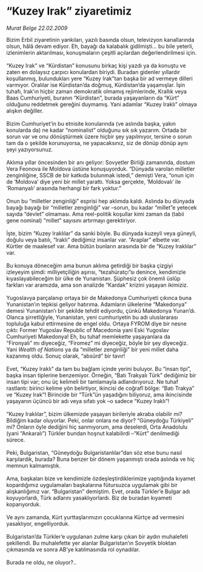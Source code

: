 # “Kuzey Irak” ziyaretimiz

*Murat Belge 22.02.2009*

<div class="taraf_structure_2col_1zq">
<div class="margen_n">



 <p>Bizim Erbil ziyaretinin yankıları, yazılı basında olsun, televizyon kanallarında olsun, hâlâ devam ediyor. Eh, bayağı da kalabalık gidilmişti... bu bile yeterli, izlenimlerin aktarılması, konuşmaların çeşitli açılardan değerlendirilmesi için. <br/><br/>“Kuzey Irak” ve “Kürdistan” konusunu birkaç kişi yazdı ya da konuştu ve zaten en dolaysız çarpıcı konulardan biriydi. Buradan gidenler yıllardır koşullanmış, bulundukları yere “Kuzey Irak”tan başka bir ad vermeye dilleri varmıyor. Oralılar ise Kürdistan’da doğmuş, Kürdistan’da yaşamışlar. İşin tuhafı, Irak’ın hiçbir zaman demokratik olmamış rejimlerinde, Krallık veya Baas Cumhuriyeti, buranın “Kürdistan”, burada yaşayanların da “Kürt” olduğunu reddetmek gereğini duymamış. Yani adamlar “Kuzey Iraklı” olmaya alışkın değiller. <br/><br/>Bizim Cumhuriyet’in bu etnisite konularında (ve aslında başka, yakın konularda da) ne kadar “nominalist” olduğunu sık sık yazarım. Ortada bir sorun var ve onu dönüştürmek üzere hiçbir şey yapılmıyor, tersine o sorun tam da o şekilde korunuyorsa, ne yapacaksınız, siz de dönüp dönüp aynı şeyi yazıyorsunuz. <br/><br/>Aklıma yıllar öncesinden bir anı geliyor: Sovyetler Birliği zamanında, dostum Vera Feonova ile Moldova üstüne konuşuyorduk. “Dünyada varolan milletler zenginliğine, SSCB de bir katkıda bulunmak istedi,” demişti Vera, “onun için de ‘Moldova’ diye yeni bir millet yarattı. Yoksa gerçekte, ‘Moldovalı’ ile ‘Romanyalı’ arasında herhangi bir fark yoktur.” <br/><br/>Onun bu “milletler zenginliği” esprisi hep aklımda kaldı. Aslında bu dünyada bayağı bayağı bir “milletler zenginliği” var –sorun, bu kadar “millet”e yetecek sayıda “devlet” olmaması. Ama reel-politik koşullar kimi zaman da (tabii gene nominal) “millet” sayısını artırmayı gerektiriyor. <br/><br/>İşte, bizim “Kuzey Iraklılar” da sanki böyle. Bu dünyada kuzeyli veya güneyli, doğulu veya batılı, “Iraklı” dediğimiz insanlar var. “Araplar” elbette var. Kürtler de maalesef var. Ama bütün bunların arasında bir de “Kuzey Iraklılar” var. <br/><br/>Bu konuya döneceğim ama bunun aklıma getirdiği bir başka çizgiyi izleyeyim şimdi: milliyetçiliğin aşırısı, “tezahüratçı”sı denince, kendimizle kıyaslayabileceğim bir ülke de Yunanistan. Şüphesiz çok önemli üslûp farkları var aramızda, ama son analizde “Kardak” krizini yaşayan ikimiziz. <br/><br/>Yugoslavya parçalanıp ortaya bir de Makedonya Cumhuriyeti çıkınca buna Yunanistan’ın tepkisi geliyor hatırıma. Adamların ülkelerine “Makedonya” demesi Yunanistan’ı bir şekilde tehdit ediyordu, çünkü Makedonya Yunan’dı. Olanca şirretliğiyle, Yunanistan, yeni cumhuriyetin bu adı uluslararası topluluğa kabul ettirmesine de engel oldu. Ortaya FYROM diye bir nesne çıktı: Former Yugoslav Republic of Macedonia yani Eski Yugoslav Cumhuriyeti Makedonya! Eh, bu tuhaf memlekette yaşayanlara da “Fironyalı” mı diyeceğiz, “Firomez” mi diyeceğiz, böyle bir şey diyeceğiz. Yani <i>Wealth of Nations</i> ya da “milletler zenginliği” bir yeni millet daha kazanmış oldu. Sonuç olarak, “absürd” bir tavır! <br/><br/>Evet, “Kuzey Iraklı” da tam bu bağlam içinde yerini buluyor. Bu “insan tipi”, başka insan tiplerine benzemiyor. Örneğin, “Batı Trakyalı Türk” dediğimiz bir insan tipi var; onu üç kelimeli bir tamlamayla adlandırıyoruz. Ne tuhaf rastlantı: birinci kelime yön belirtiyor, ikincisi de coğrafî bölge: “Batı Trakya” ve “Kuzey Irak”! Birincide bir “Türk”ün yaşadığını biliyoruz, ama ikincisinde yaşayanın üçüncü bir adı veya sıfatı yok –o sadece “Kuzey Iraklı”! <br/><br/>“Kuzey Iraklılar”, bizim ülkemizde yaşayan birileriyle akraba olabilir mi? Bildiğim kadar oluyorlar. Peki, onlar onlara ne diyor? “Güneydoğu Türkiyeli” mi? Onların öyle dediğini hiç sanmıyorum, ama deselerdi, Orta Anadolulu (yani “Ankaralı”) Türkler bundan hoşnut kalabilirdi –“Kürt” denilmediği sürece. <br/><br/>Peki, Bulgaristan, “Güneydoğu Bulgaristanlılar”dan söz etse bunu nasıl karşılardık, burada? Buna benzer bir dönem yaşanmıştı orada aslında ve hiç memnun kalmamıştık. <br/><br/>Ama, başkaları bize ve kendimizle özdeşleştirdiklerimize yaptığında kıyamet kopardığımız uygulamaları başkalarına fütursuzca uygulamak gibi bir alışkanlığımız var. “Bulgaristan” demiştim. Evet, orada Türkler’e Bulgar adı koyuyorlardı, Türk adlarını yasaklıyorlardı. Biz de buradan kıyameti koparıyorduk. <br/><br/>Ve aynı zamanda, Kürt yurttaşlarımızın çocuklarına Kürtçe ad vermesini yasaklıyor, engelliyorduk. <br/><br/>Bulgaristan’da Türkler’e uygulanan zulme karşı çıkan bir aydın muhalefeti şekillendi. Bu muhalefette yer alanlar Bulgaristan’ın Sovyetik bloktan çıkmasında ve sonra AB’ye katılmasında rol oynadılar. <br/><br/>Burada ne oldu, ne oluyor?..</p>

<br/>


<div id="taraf_not">
</div>

</div>


</div>
